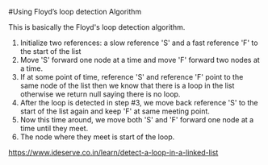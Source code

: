 #Using Floyd’s loop detection Algorithm

This is basically the Floyd's loop detection algorithm.

1. Initialize two references: a slow reference 'S' and a fast reference 'F' to the start of the list
2. Move 'S' forward one node at a time and move 'F' forward two nodes at a time.
3. If at some point of time, reference 'S' and reference 'F' point to the same node of the list then we know that there is a loop in the list otherwise we return null saying there is no loop.
4. After the loop is detected in step #3, we move back reference 'S' to the start of the list again and keep 'F' at same meeting point.
5. Now this time around, we move both 'S' and 'F' forward one node at a time until they meet.
6. The node where they meet is start of the loop.


https://www.ideserve.co.in/learn/detect-a-loop-in-a-linked-list